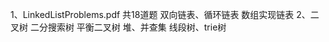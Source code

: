 1、LinkedListProblems.pdf
    共18道题
    双向链表、循环链表
    数组实现链表
2、二叉树
    二分搜索树
    平衡二叉树
    堆、并查集
    线段树、trie树